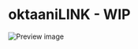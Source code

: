 # oktaaniLINK - WIP

![Preview image](https://raw.githubusercontent.com/Epikle/oktaani-link/main/oktaani-todo-preview.png)

